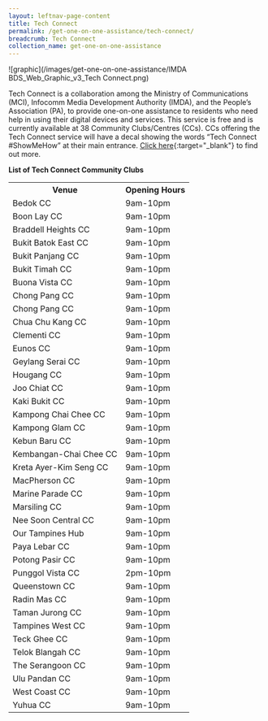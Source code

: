 ```yaml
---
layout: leftnav-page-content
title: Tech Connect
permalink: /get-one-on-one-assistance/tech-connect/
breadcrumb: Tech Connect
collection_name: get-one-on-one-assistance
---
```


![graphic](/images/get-one-on-one-assistance/IMDA BDS_Web_Graphic_v3_Tech Connect.png)

Tech Connect is a collaboration among the Ministry of Communications (MCI), Infocomm Media Development Authority (IMDA), and the People’s Association (PA), to provide one-on-one assistance to residents who need help in using their digital devices and services. This service is free and is currently available at 38 Community Clubs/Centres (CCs). CCs offering the Tech Connect service will have a decal showing the words “Tech Connect #ShowMeHow” at their main entrance. [Click here](https://www.pa.gov.sg/engage/connect-with-government/tech-connect-brochures){:target="_blank"} to find out more.

**List of Tech Connect Community Clubs**<br>

<table>
  <th><b>Venue</b></th>
  <th><b>Opening Hours</b></th>
<tr>
  <td>Bedok CC</td>
  <td>9am-10pm</td>
</tr>
<tr>
  <td>Boon Lay CC</td>
  <td>9am-10pm</td>
</tr>
<tr>
  <td>Braddell Heights CC</td>
  <td>9am-10pm</td>
</tr>
<tr>
  <td>Bukit Batok East CC</td>
  <td>9am-10pm</td>
</tr>
<tr>
  <td>Bukit Panjang CC</td>
  <td>9am-10pm</td>
</tr>
<tr>
  <td>Bukit Timah CC</td>
  <td>9am-10pm</td>
</tr>
<tr>
  <td>Buona Vista CC</td>
  <td>9am-10pm</td>
</tr>
<tr>
  <td>Chong Pang CC</td>
  <td>9am-10pm</td>
</tr>
<tr>
  <td>Chong Pang CC</td>
  <td>9am-10pm</td>
</tr>
<tr>
  <td>Chua Chu Kang CC</td>
  <td>9am-10pm</td>
</tr>
<tr>
  <td>Clementi CC</td>
  <td>9am-10pm</td>
</tr>
<tr>
  <td>Eunos CC</td>
  <td>9am-10pm</td>
</tr>
<tr>
  <td>Geylang Serai CC</td>
  <td>9am-10pm</td>
</tr>
<tr>
  <td>Hougang CC</td>
  <td>9am-10pm</td>
</tr>
<tr>
  <td>Joo Chiat CC</td>
  <td>9am-10pm</td>
</tr>
<tr>
  <td>Kaki Bukit CC</td>
  <td>9am-10pm</td>
</tr>
<tr>
  <td>Kampong Chai Chee CC</td>
  <td>9am-10pm</td>
</tr>
<tr>
  <td>Kampong Glam CC</td>
  <td>9am-10pm</td>
</tr>
<tr>
  <td>Kebun Baru CC</td>
  <td>9am-10pm</td>
</tr>
<tr>
  <td>Kembangan-Chai Chee CC</td>
  <td>9am-10pm</td>
</tr>
<tr>
  <td>Kreta Ayer-Kim Seng CC</td>
  <td>9am-10pm</td>
</tr>
<tr>
  <td>MacPherson CC</td>
  <td>9am-10pm</td>
</tr>
<tr>
  <td>Marine Parade CC</td>
  <td>9am-10pm</td>
</tr>
<tr>
  <td>Marsiling CC</td>
  <td>9am-10pm</td>
</tr>
<tr>
  <td>Nee Soon Central CC</td>
  <td>9am-10pm</td>
</tr>
<tr>
  <td>Our Tampines Hub</td>
  <td>9am-10pm</td>
</tr>
<tr>
  <td>Paya Lebar CC</td>
  <td>9am-10pm</td>
</tr>
<tr>
  <td>Potong Pasir CC</td>
  <td>9am-10pm</td>
</tr>
<tr>
  <td>Punggol Vista CC</td>
  <td>2pm-10pm</td>
</tr>
<tr>
  <td>Queenstown CC</td>
  <td>9am-10pm</td>
</tr>
<tr>
  <td>Radin Mas CC</td>
  <td>9am-10pm</td>
</tr>
<tr>
  <td>Taman Jurong CC</td>
  <td>9am-10pm</td>
</tr>
<tr>
  <td>Tampines West CC</td>
  <td>9am-10pm</td>
</tr>
<tr>
  <td>Teck Ghee CC</td>
  <td>9am-10pm</td>
</tr>
<tr>
  <td>Telok Blangah CC</td>
  <td>9am-10pm</td>
</tr>
<tr>
  <td>The Serangoon CC</td>
  <td>9am-10pm</td>
</tr>
<tr>
  <td>Ulu Pandan CC</td>
  <td>9am-10pm</td>
</tr>
<tr>
  <td>West Coast CC</td>
  <td>9am-10pm</td>
</tr>
<tr>
  <td>Yuhua CC</td>
  <td>9am-10pm</td>
</tr>
</table>
